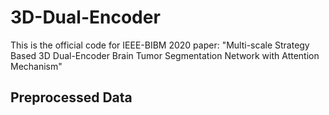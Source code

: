 # 3D-Dual-Encoder
This is the official code for IEEE-BIBM 2020 paper: "Multi-scale Strategy Based 3D Dual-Encoder Brain Tumor Segmentation Network with Attention Mechanism"  


## Preprocessed Data
